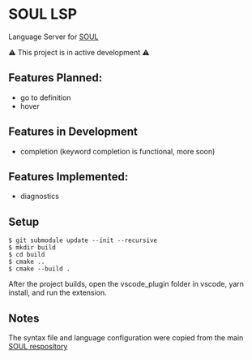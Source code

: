 # SOUL LSP

Language Server for [SOUL](http://github.com/soul-lang/SOUL)

:warning: This project is in active development :warning:

## Features Planned:

- go to definition
- hover

## Features in Development

- completion (keyword completion is functional, more soon)

## Features Implemented:

- diagnostics

## Setup

```
$ git submodule update --init --recursive
$ mkdir build
$ cd build
$ cmake ..
$ cmake --build .
```

After the project builds, open the vscode_plugin folder in vscode, yarn install, and run the extension.

## Notes

The syntax file and language configuration were copied from the main [SOUL respository](http://github.com/soul-lang/SOUL)

